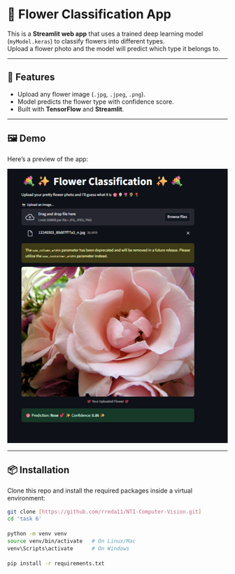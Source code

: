 # 🌸 Flower Classification App

This is a **Streamlit web app** that uses a trained deep learning model (`myModel.keras`) to classify flowers into different types.  
Upload a flower photo and the model will predict which type it belongs to.  

---

## 🚀 Features
- Upload any flower image (`.jpg`, `.jpeg`, `.png`).
- Model predicts the flower type with confidence score.
- Built with **TensorFlow** and **Streamlit**.

---

## 🖼️ Demo
Here’s a preview of the app:

![Flower App Screenshot](app.png)



---

## 📦 Installation

Clone this repo and install the required packages inside a virtual environment:

```bash
git clone [https://github.com/rreda11/NTI-Computer-Vision.git]
cd 'task 6'

python -m venv venv
source venv/bin/activate   # On Linux/Mac
venv\Scripts\activate      # On Windows

pip install -r requirements.txt

